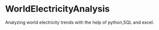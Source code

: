 # WorldElectricityAnalysis
Analyzing world electricity trends with the help of python,SQL and excel.

